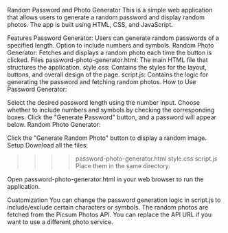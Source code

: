 Random Password and Photo Generator
This is a simple web application that allows users to generate a random password and display random photos. The app is built using HTML, CSS, and JavaScript.

Features
Password Generator:
Users can generate random passwords of a specified length.
Option to include numbers and symbols.
Random Photo Generator:
Fetches and displays a random photo each time the button is clicked.
Files
password-photo-generator.html: The main HTML file that structures the application.
style.css: Contains the styles for the layout, buttons, and overall design of the page.
script.js: Contains the logic for generating the password and fetching random photos.
How to Use
Password Generator:

Select the desired password length using the number input.
Choose whether to include numbers and symbols by checking the corresponding boxes.
Click the "Generate Password" button, and a password will appear below.
Random Photo Generator:

Click the "Generate Random Photo" button to display a random image.
Setup
Download all the files:

>>>> password-photo-generator.html
>>>> style.css
>>>> script.js
Place them in the same directory.

Open password-photo-generator.html in your web browser to run the application.

Customization
You can change the password generation logic in script.js to include/exclude certain characters or symbols.
The random photos are fetched from the Picsum Photos API. You can replace the API URL if you want to use a different photo service.
